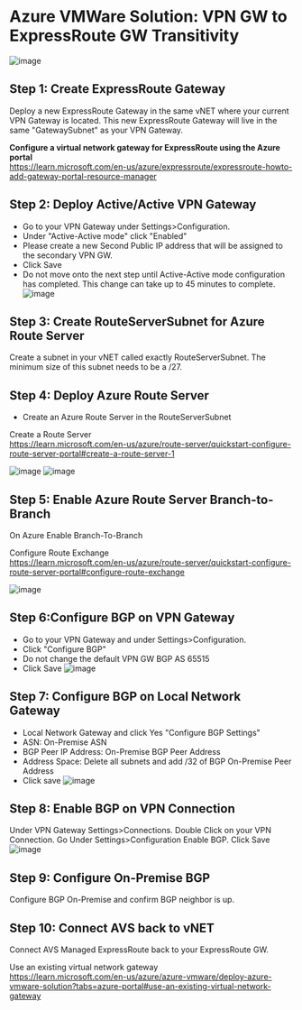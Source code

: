 # Azure VMWare Solution: VPN GW to ExpressRoute GW Transitivity
![image](https://user-images.githubusercontent.com/97964083/214078217-86c26773-6339-4ea3-a1ca-0f35291b25ea.png)

## Step 1: Create ExpressRoute Gateway
Deploy a new ExpressRoute Gateway in the same vNET where your current VPN Gateway is located. This new ExpressRoute Gateway will live in the same "GatewaySubnet" as your VPN Gateway.  

**Configure a virtual network gateway for ExpressRoute using the Azure portal**  
https://learn.microsoft.com/en-us/azure/expressroute/expressroute-howto-add-gateway-portal-resource-manager  

## Step 2: Deploy Active/Active VPN Gateway
- Go to your VPN Gateway under Settings>Configuration. 
- Under "Active-Active mode" click "Enabled" 
- Please create a new Second Public IP address that will be assigned to the secondary VPN GW.	
- Click Save 
- Do not move onto the next step until Active-Active mode configuration has completed. This change can take up to 45 minutes to complete. 
![image](https://user-images.githubusercontent.com/97964083/215498428-e7a264d4-5c8c-4ae2-a65c-db9f9834561b.png)
		
## Step 3: Create RouteServerSubnet for Azure Route Server
Create a subnet in your vNET called exactly RouteServerSubnet. The minimum size of this subnet needs to be a /27. 

## Step 4: Deploy Azure Route Server
- Create an Azure Route Server in the RouteServerSubnet  

Create a Route Server  
https://learn.microsoft.com/en-us/azure/route-server/quickstart-configure-route-server-portal#create-a-route-server-1  

![image](https://user-images.githubusercontent.com/97964083/215504753-220f176f-b5e5-4f9f-947f-f5f5861fa2a1.png)
![image](https://user-images.githubusercontent.com/97964083/215504930-38a991cc-eb84-400c-8306-ecc43aded0a3.png)
	
## Step 5: Enable Azure Route Server Branch-to-Branch
On Azure Enable Branch-To-Branch  

Configure Route Exchange  
https://learn.microsoft.com/en-us/azure/route-server/quickstart-configure-route-server-portal#configure-route-exchange  

![image](https://user-images.githubusercontent.com/97964083/215505504-8327ac13-bc2e-42f1-a7e8-1da61db015e9.png)

	
## Step 6:Configure BGP on VPN Gateway	
- Go to your VPN Gateway and under Settings>Configuration. 
- Click "Configure BGP"
- Do not change the default VPN GW BGP AS 65515
- Click Save
![image](https://user-images.githubusercontent.com/97964083/215501023-d2710b78-62d0-434b-afcc-15fcecf3876f.png)

## Step 7: Configure BGP on Local Network Gateway
- Local Network Gateway and click Yes "Configure BGP Settings"
- ASN: On-Premise ASN
- BGP Peer IP Address: On-Premise BGP Peer Address
- Address Space: Delete all subnets and add /32 of BGP On-Premise Peer Address
- Click save
![image](https://user-images.githubusercontent.com/97964083/215502946-48364f6e-39f1-4a35-80fd-29f9f8833ec7.png)

## Step 8: Enable BGP on VPN Connection
Under VPN Gateway Settings>Connections. Double Click on your VPN Connection. 
Go Under Settings>Configuration Enable BGP. 
Click Save
![image](https://user-images.githubusercontent.com/97964083/215503579-faad957e-0803-4b05-b4e9-c763b58e532d.png)

## Step 9: Configure On-Premise BGP
Configure BGP On-Premise and confirm BGP neighbor is up.

## Step 10: Connect AVS back to vNET
Connect AVS Managed ExpressRoute back to your ExpressRoute GW. 

Use an existing virtual network gateway  
https://learn.microsoft.com/en-us/azure/azure-vmware/deploy-azure-vmware-solution?tabs=azure-portal#use-an-existing-virtual-network-gateway  

